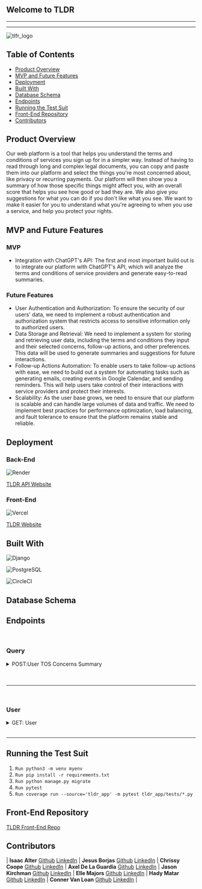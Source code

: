 ## Welcome to TLDR 

---

---

![tlfr_logo](https://github.com/TooLong-DidntRead/tldr_api/assets/113124260/94245722-0389-4ad1-9fa2-af8136e8368b)

## Table of Contents
- [Product Overview](#product-overview)
- [MVP and Future Features](#mvp-and-future-features)
- [Deployment](#deployment)
- [Built With](#built-with)
- [Database Schema](#database-schema)
- [Endpoints](#end-points)
- [Running the Test Suit](#running-the-test-suit)
- [Front-End Repository](#front-end-respository)
- [Contributors](#contributors)

## Product Overview

Our web platform is a tool that helps you understand the terms and conditions of services you sign up for in a simpler way. Instead of having to read through long and complex legal documents, you can copy and paste them into our platform and select the things you're most concerned about, like privacy or recurring payments. Our platform will then show you a summary of how those specific things might affect you, with an overall score that helps you see how good or bad they are. We also give you suggestions for what you can do if you don't like what you see. We want to make it easier for you to understand what you're agreeing to when you use a service, and help you protect your rights.

## MVP and Future Features

### MVP

* Integration with ChatGPT's API: The first and most important build out is to integrate our platform with ChatGPT's API, which will analyze the terms and conditions of service providers and generate easy-to-read summaries.

### Future Features

* User Authentication and Authorization: To ensure the security of our users' data, we need to implement a robust authentication and authorization system that restricts access to sensitive information only to authorized users.
* Data Storage and Retrieval: We need to implement a system for storing and retrieving user data, including the terms and conditions they input and their selected concerns, follow-up actions, and other preferences. This data will be used to generate summaries and suggestions for future interactions.
* Follow-up Actions Automation: To enable users to take follow-up actions with ease, we need to build out a system for automating tasks such as generating emails, creating events in Google Calendar, and sending reminders. This will help users take control of their interactions with service providers and protect their interests.
* Scalability: As the user base grows, we need to ensure that our platform is scalable and can handle large volumes of data and traffic. We need to implement best practices for performance optimization, load balancing, and fault tolerance to ensure that the platform remains stable and reliable.

## Deployment

### Back-End

![Render](https://img.shields.io/badge/Render-%46E3B7.svg?style=for-the-badge&logo=render&logoColor=white)

[TLDR API Website](https://tldr-api.onrender.com/)

### Front-End

![Vercel](https://img.shields.io/badge/vercel-%23000000.svg?style=for-the-badge&logo=vercel&logoColor=white)

[TLDR Website](https://tldr-tos.vercel.app/login)

## Built With
![Django](https://img.shields.io/badge/django-%23092E20.svg?style=for-the-badge&logo=django&logoColor=white)

![PostgreSQL](https://img.shields.io/badge/PostgreSQL-316192?style=for-the-badge&logo=postgresql&logoColor=white)

![CircleCI](https://img.shields.io/badge/circleci-343434?style=for-the-badge&logo=circleci&logoColor=white)

<!-- ![ChatGPT](https://img.shields.io/badge/chatGPT-74aa9c?style=for-the-badge&logo=openai&logoColor=white) -->
## Database Schema

## Endpoints

<br>

### Query

<details>
  <summary>POST:User TOS Concerns Summary</summary>
  
  Request:
  
  ```JS
  POST /api/v1/queries
  ```
  
  Params: 

  | Name | Requirement | Type | Description |
  | ----- | ----------- | -----| -------------- | 
  | `tos` | Required | string | Terms of Service
  | `concerns` | Optional | string | User Concerns

<!--   <i>Note: </i> -->
  <br>

  Response: 

  | Result | Status |
  | ------- | ------| 
  | `Success` | 201 |
  | `Failure`| 401 |
  | `Internal Server Error` | 500 |


  ```JSON
{
    "data": [
        {
            "response": {
                "subscription": {
                    "impact": "The Netflix Terms of Use outlines the subscription service that allows members to access entertainment content over the Internet on certain Internet-connected TV's, computers and other devices. It also outlines the payment method that is charged for the subscription service.",
                    "actionable": "The Terms of Use outlines the steps that members must take to cancel their subscription service, as well as the steps that must be taken to ensure that the subscription service is not renewed after the cancellation.",
                    "ranking": 8
                }
            }
        },
        {
            "response": {
                "privacy": {
                    "impact": "Netflix Inc. states that they may collect personal information from members, including name, address, email address, payment information, and other information. They may also collect information about members' use of the service, such as the titles of movies and TV shows watched and the duration of the viewing session.",
                    "actionable": "Members can control the amount of personal information they provide to Netflix Inc. by adjusting their account settings. They can also control the amount of information Netflix Inc. collects about their use of the service by adjusting their privacy settings.",
                    "ranking": 8
                }
            }
        }
    ]
}
  ```
 </details>
 
 <br>
 
 </details>

<br>

---

<br>


### User

<details>
  <summary>GET: User</summary>
  
  <br>
  Request:

  ```JS
  GET /api/v1/users
  ```

  Params: 

  | Name | Requirement | Type | Description |
  | ----- | ----------- | -----| -------------- | 
  | `username` | Required | string | Username

  Response: 

  | Result | Status |
  | ------- | ------| 
  | `Success` | 200 |
  | `Failure`| 401 |
  | `Internal Server Error` | 500 |


   ```JSON
  {
    "data": {
      "id": "1",
      "name": "user",
     }
  }
  ```
</details>

<br>

---

 ## Running the Test Suit
 
 1. `Run python3 -m venv myenv`
 1. `Run pip install -r requirements.txt`
 1. `Run python manage.py migrate`
 1. `Run pytest`
 1. `Run coverage run --source='tldr_app' -m pytest tldr_app/tests/*.py`
 
 ## Front-End Repository 
 
 [TLDR Front-End Repo](https://github.com/TooLong-DidntRead/tldr_fe)

 ## Contributors 

| **Isaac Alter** [Github](https://github.com/Isaac3924) [LinkedIn](https://www.linkedin.com/in/isaacalter) | **Jesus Borjas** [Github](https://github.com/Jesusborjas006) [LinkedIn](https://www.linkedin.com/in/jesus-borjas-6589b920a) | **Chrissy Coope** [Github](https://github.com/chrissycooper) [LinkedIn](https://www.linkedin.com/in/christinercooper) | **Axel De La Guardia** [Github](https://github.com/axeldelaguardia) [LinkedIn](https://www.linkedin.com/in/axeldelaguardia) | **Jason Kirchman** [Github](https://github.com/kirch1) [LinkedIn](https://www.linkedin.com/in/jason-kirchman) | **Elle Majors** [Github](https://github.com/Elle-M) [LinkedIn](https://www.linkedin.com/in/ellemajors) | **Hady Matar** [Github](https://github.com/hadyematar23) [LinkedIn](https://www.linkedin.com/in/hady-emmanuel-matar) | **Conner Van Loan** [Github](https://github.com/C-V-L) [LinkedIn](https://www.linkedin.com/in/conner-van-loan) |
  



